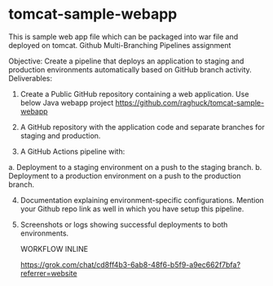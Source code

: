 # tomcat-sample-webapp
This is sample web app file which can be packaged into war file and deployed on tomcat.
Github Multi-Branching Pipelines assignment

Objective: Create a pipeline that deploys an application to staging and production
environments automatically based on GitHub branch activity.
Deliverables:
1. Create a Public GitHub repository containing a web application.
Use below Java webapp project
https://github.com/raghuck/tomcat-sample-webapp

2. A GitHub repository with the application code and separate branches for staging and
production.

3. A GitHub Actions pipeline with:

a. Deployment to a staging environment on a push to the staging branch.
b. Deployment to a production environment on a push to the production branch.

4. Documentation explaining environment-specific configurations.
Mention your Github repo link as well in which you have setup this pipeline.

5. Screenshots or logs showing successful deployments to both environments.

   WORKFLOW INLINE

   https://grok.com/chat/cd8ff4b3-6ab8-48f6-b5f9-a9ec662f7bfa?referrer=website
   
